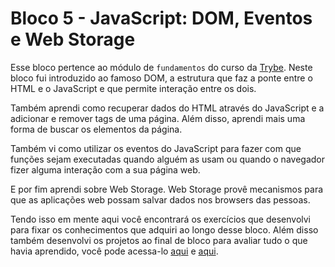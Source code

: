 # Bloco 5 - JavaScript: DOM, Eventos e Web Storage

Esse bloco pertence ao módulo de `fundamentos` do curso da [Trybe](https://www.betrybe.com/). Neste bloco fui introduzido ao famoso DOM, a estrutura que faz a ponte entre o HTML e o JavaScript e que permite interação entre os dois.

Também aprendi como recuperar dados do HTML através do JavaScript e a adicionar e remover tags de uma página. Além disso, aprendi mais uma forma de buscar os elementos da página.

Também vi como utilizar os eventos do JavaScript para fazer com que funções sejam executadas quando alguém as usam ou quando o navegador fizer alguma interação com a sua página web.

E por fim aprendi sobre Web Storage. Web Storage provê mecanismos para que as aplicações web possam salvar dados nos browsers das pessoas.

Tendo isso em mente aqui você encontrará os exercícios que desenvolvi para fixar os conhecimentos que adquiri ao longo desse bloco. Além disso também desenvolvi os projetos ao final de bloco para avaliar tudo o que havia aprendido, você pode acessa-lo [aqui](https://lucasmanoelduarte.github.io/projetos/pixel_art/pixel.html) e [aqui](https://lucasmanoelduarte.github.io/projetos/to_do_list/list.html).

